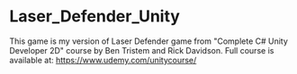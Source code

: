 # Laser_Defender_Unity

This game is my version of Laser Defender game from "Complete C# Unity Developer 2D" course by Ben Tristem and Rick Davidson.
Full course is available at: https://www.udemy.com/unitycourse/

